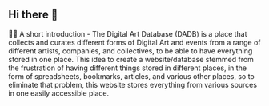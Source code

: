 ## Hi there 👋

<!--

**Here are some ideas to get you started:**

🙋‍♀️ A short introduction - what is your organization all about?
🌈 Contribution guidelines - how can the community get involved?
👩‍💻 Useful resources - where can the community find your docs? Is there anything else the community should know?
🍿 Fun facts - what does your team eat for breakfast?
🧙 Remember, you can do mighty things with the power of [Markdown](https://docs.github.com/github/writing-on-github/getting-started-with-writing-and-formatting-on-github/basic-writing-and-formatting-syntax)
-->

🙋‍♀️ A short introduction - The Digital Art Database (DADB) is a place that collects and curates different forms of Digital Art and events from a range of different artists, companies, and collectives, to be able to have everything stored in one place. This idea to create a website/database stemmed from the frustration of having different things stored in different places, in the form of spreadsheets, bookmarks, articles, and various other places, so to eliminate that problem, this website stores everything from various sources in one easily accessible place.
